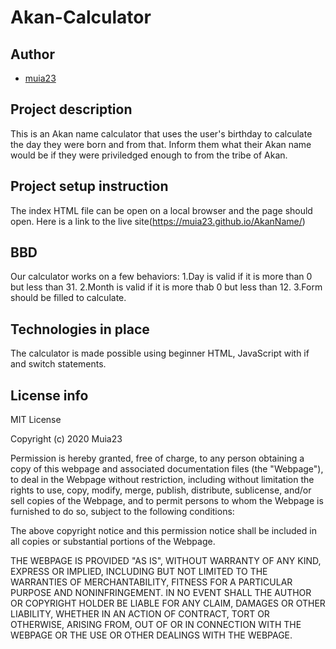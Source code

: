 # Akan-Calculator

## Author
- [muia23](https://github.com/Muia23)

## Project description
This is an Akan name calculator that uses the user's birthday to calculate the day they were born and from that. Inform them what their Akan name would be if they were priviledged enough to from the tribe of Akan.
## Project setup instruction
The index HTML file can be open on a local browser and the page should open.
Here is a link to the live site(https://muia23.github.io/AkanName/)
## BBD
Our calculator works on a few behaviors:
1.Day is valid if it is more than 0 but less than 31.
2.Month is valid if it is more thab 0 but less than 12.
3.Form should be filled to calculate.

## Technologies in place
The calculator is made possible using beginner HTML, JavaScript with if and switch statements.


## License info
MIT License

Copyright (c) 2020 Muia23

Permission is hereby granted, free of charge, to any person obtaining a copy
of this webpage and associated documentation files (the "Webpage"), to deal
in the Webpage without restriction, including without limitation the rights
to use, copy, modify, merge, publish, distribute, sublicense, and/or sell
copies of the Webpage, and to permit persons to whom the Webpage is
furnished to do so, subject to the following conditions:

The above copyright notice and this permission notice shall be included in all
copies or substantial portions of the Webpage.

THE WEBPAGE IS PROVIDED "AS IS", WITHOUT WARRANTY OF ANY KIND, EXPRESS OR
IMPLIED, INCLUDING BUT NOT LIMITED TO THE WARRANTIES OF MERCHANTABILITY,
FITNESS FOR A PARTICULAR PURPOSE AND NONINFRINGEMENT. IN NO EVENT SHALL THE
AUTHOR OR COPYRIGHT HOLDER BE LIABLE FOR ANY CLAIM, DAMAGES OR OTHER
LIABILITY, WHETHER IN AN ACTION OF CONTRACT, TORT OR OTHERWISE, ARISING FROM,
OUT OF OR IN CONNECTION WITH THE WEBPAGE OR THE USE OR OTHER DEALINGS WITH THE
WEBPAGE.
